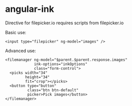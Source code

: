 angular-ink
==================

Directive for filepicker.io
requires scripts from filepicker.io

Basic use:

	<input type="filepicker" ng-model="images" />

Advanced use:

	<filemanager ng-model="$parent.$parent.response.images"
                 ink-options="inkOptions"
                 class="form-control">
      <picks width="34"
             height="34"
             fit="crop"></picks>
      <button type="button" 
              class="btn btn-default"
              picker>Pick images</button>
    </filemanager>